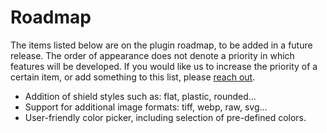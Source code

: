 # Roadmap

The items listed below are on the plugin roadmap, to be added in a future release.
The order of appearance does not denote a priority in which features will be developed.
If you would like us to increase the priority of a certain item, or add something to this list, please [reach out](../common/support.md).

- Addition of shield styles such as: flat, plastic, rounded...
- Support for additional image formats: tiff, webp, raw, svg...
- User-friendly color picker, including selection of pre-defined colors.